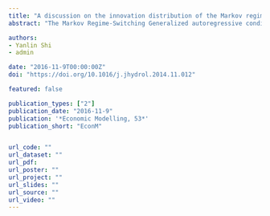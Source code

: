 ```yaml
---
title: "A discussion on the innovation distribution of the Markov regime-switching GARCH model"
abstract: "The Markov Regime-Switching Generalized autoregressive conditional heteroskedastic (MRS-GARCH) model is a widely used approach to model the financial volatility with potential structural breaks. The original innovation of the MRS-GARCH model is assumed to follow the Normal distribution, which cannot accommodate fat-tailed properties commonly existing in financial time series. Many existing studies point out that this problem can lead to inconsistent estimates. To overcome it, the Student's t-distribution and General Error Distribution (GED) are the two most popular alternatives. However, a recent study points out that the Student's t-distribution lacks stability. Also, it incorporates the α-stable distribution in the GARCH-type model. The issue of the α-stable distribution is that its second moment does not exist. To solve this problem, the tempered stable distribution, which retains most characteristics of the α-stable distribution and has defined moments, is a natural candidate. In this paper, we conduct a series of simulation studies to demonstrate that MRS-GARCH model with tempered stable distribution consistently outperform that with Student's t-distribution and GED. Our empirical study on the S&P 500 daily return volatility also generates robust results. Therefore, we argue that the tempered stable distribution could be a widely useful tool for modeling the financial volatility in general contexts with a MRS-GARCH-type specification."

authors:
- Yanlin Shi
- admin

date: "2016-11-9T00:00:00Z"
doi: "https://doi.org/10.1016/j.jhydrol.2014.11.012"

featured: false

publication_types: ["2"]
publication_date: "2016-11-9"
publication: '*Economic Modelling, 53*'
publication_short: "EconM"


url_code: ""
url_dataset: ""
url_pdf: 
url_poster: ""
url_project: ""
url_slides: ""
url_source: ""
url_video: ""
---
```

